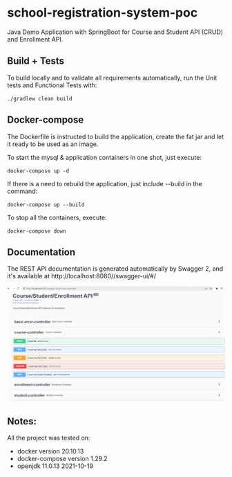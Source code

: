 # school-registration-system-poc
Java Demo Application with SpringBoot for Course and Student API (CRUD) and Enrollment API.

## Build + Tests
To build locally and to validate all requirements automatically, run the Unit tests and Functional Tests with:
```
./gradlew clean build
```

## Docker-compose
The Dockerfile is instructed to build the application, create the fat jar and 
let it ready to be used as an image.

To start the mysql & application containers in one shot, just execute:
```
docker-compose up -d
```

 
If there is a need to rebuild the application, just include --build in the command:
```
docker-compose up --build
```

To stop all the containers, execute:
```
docker-compose down
```

## Documentation

The REST API documentation is generated automatically by Swagger 2, 
and it's available at http://localhost:8080//swagger-ui/#/

![API Screenshot](screenshot-doc-api.png?raw=true)


## Notes:
All the project was tested on:

- docker version 20.10.13
- docker-compose version 1.29.2
- openjdk 11.0.13 2021-10-19
